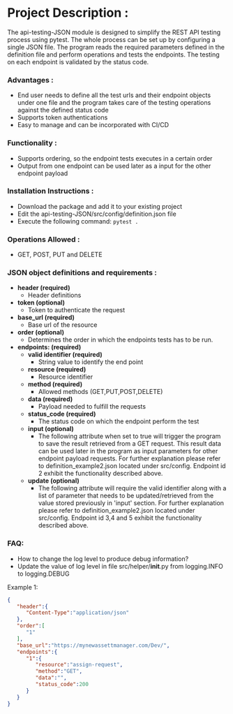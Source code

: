 # Project Description :
The api-testing-JSON module is designed to simplify the REST API testing process using pytest. The whole process can be set up by configuring a single JSON file. The program reads the required parameters defined in the definition file and perform operations and tests the endpoints. The testing on each endpoint is validated by the status code.

### Advantages :
  - End user needs to define all the test urls and their endpoint objects under one file and the program takes care of the testing operations against the defined status code
  - Supports token authentications
  - Easy to manage and can be incorporated with CI/CD

### Functionality :
  - Supports ordering, so the endpoint tests executes in a certain order
  - Output from one endpoint can be used later as a input for the other endpoint payload

### Installation Instructions :
  - Download the package and add it to your existing project
  - Edit the api-testing-JSON/src/config/definition.json file
  - Execute the following command:
  ```pytest . ```

### Operations Allowed :
  - GET, POST, PUT and DELETE

### JSON object definitions and requirements :

* **header (required)**
    * Header definitions
* **token (optional)**
    * Token to authenticate the request
* **base_url (required)**
    * Base url of the resource
* **order (optional)**
    * Determines the order in which the endpoints tests has to be run.
* **endpoints: (required)**
    * **valid identifier (required)**
        * String value to identify the end point  
    * **resource (required)**
        * Resource identifier
    * **method (required)**
        * Allowed methods (GET,PUT,POST,DELETE)
    * **data (required)**
        * Payload needed to fulfill the requests
    * **status_code (required)**
        * The status code on which the endpoint perform the test
    * **input (optional)**
        * The following attribute when set to true will trigger the program to save the result retrieved from a GET request. This result data can be used later in the program as input parameters for other endpoint payload requests. For further explanation please refer to definition_example2.json located under src/config. Endpoint id 2 exhibit the functionality described above.
    * **update (optional)**
        * The following attribute will require the valid identifier along with a list of parameter that needs to be updated/retrieved from the value stored previously in 'input' section. For further explanation please refer to definition_example2.json located under src/config. Endpoint id 3,4 and 5 exhibit the functionality described above.

### FAQ:

- How to change the log level to produce debug information?
- Update the value of log level in file src/helper/__init__.py from logging.INFO to logging.DEBUG


Example 1:
``` json
{
   "header":{
      "Content-Type":"application/json"
   },
   "order":[
      "1"
   ],
   "base_url":"https://mynewassettmanager.com/Dev/",
   "endpoints":{
      "1":{
         "resource":"assign-request",
         "method":"GET",
         "data":"",
         "status_code":200
      }
   }
}
